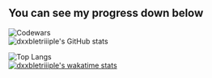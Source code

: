 ## You can see my progress down below 
![Codewars](https://www.codewars.com/users/dxxbletriiiple/badges/large/?viewBox="0,0,495,40") <br>
![dxxbletriiiple's GitHub stats](https://github-readme-stats.vercel.app/api?username=dxxbletriiiple&show_icons=true&theme=radical)<br>
<!-- /![Top Langs](https://github-readme-stats.vercel.app/api/top-langs/?username=dxxbletriiiple&layout=compact&hide=Objective-C,Roff,Makefile&langs_count=6)<br> -->
![Top Langs](https://github-readme-stats.vercel.app/api/top-langs/?username=dxxbletriiiple&&hide=php&layout=&card_width=495&theme=radical)<br>
[![dxxbletriiiple's wakatime stats](https://github-readme-stats.vercel.app/api/wakatime?username=dxxbletriiiple)](https://github.com/anuraghazra/github-readme-stats)


<!--
**dxxbletriiiple/dxxbletriiiple** is a ✨ _special_ ✨ repository because its `README.md` (this file) appears on your GitHub profile.

Here are some ideas to get you started:

- 🔭 I’m currently working on ...
- 🌱 I’m currently learning ...
- 👯 I’m looking to collaborate on ...
- 🤔 I’m looking for help with ...
- 💬 Ask me about ...
- 📫 How to reach me: ...
- 😄 Pronouns: ...
- ⚡ Fun fact: ...
-->
